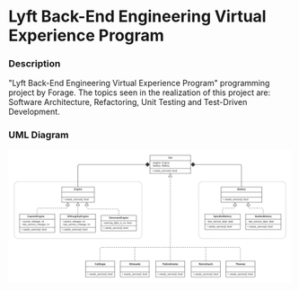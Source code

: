 # Lyft Back-End Engineering Virtual Experience Program

### Description

"Lyft Back-End Engineering Virtual Experience Program" programming project by Forage. The topics seen in the realization of this project are: Software Architecture, Refactoring, Unit Testing and Test-Driven Development.

### UML Diagram

![UML Diagram](./software_architecture_uml.png)